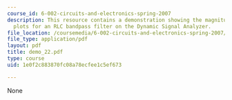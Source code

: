 ```yaml
---
course_id: 6-002-circuits-and-electronics-spring-2007
description: This resource contains a demonstration showing the magnitude and phase
  plots for an RLC bandpass filter on the Dynamic Signal Analyzer.
file_location: /coursemedia/6-002-circuits-and-electronics-spring-2007/1e0f2c883870fc08a78ecfee1c5ef673_demo_22.pdf
file_type: application/pdf
layout: pdf
title: demo_22.pdf
type: course
uid: 1e0f2c883870fc08a78ecfee1c5ef673

---
```

None